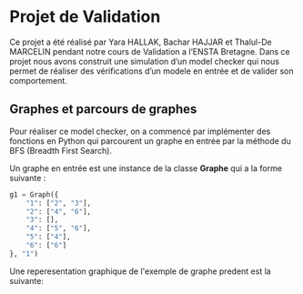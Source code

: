 # Projet de Validation
Ce projet a été réalisé par Yara HALLAK, Bachar HAJJAR et Thalul-De MARCELIN pendant notre cours de Validation a l’ENSTA Bretagne. 
Dans ce projet nous avons construit une simulation d’un model checker qui nous permet de réaliser des vérifications d’un modele en entrée et de valider son comportement.


## Graphes et parcours de graphes
Pour réaliser ce model checker, on a commencé par implémenter des fonctions en Python qui parcourent un graphe en entrée par la méthode du BFS (Breadth First Search).

Un graphe en entrée est une instance de la classe **Graphe** qui a la forme suivante :

```python
g1 = Graph({
    "1": ["2", "3"],
    "2": ["4", "6"],
    "3": [],
    "4": ["5", "6"],
    "5": ["4"],
    "6": ["6"]
}, "1")
```
  Une reperesentation graphique de l'exemple de graphe predent est la suivante:





